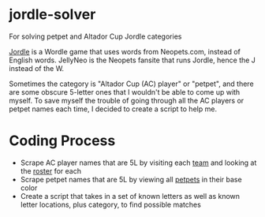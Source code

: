 # jordle-solver
For solving petpet and Altador Cup Jordle categories


[Jordle](https://www.jellyneo.net/jordle/) is a Wordle game that uses words from Neopets.com, instead of English words. JellyNeo is the Neopets fansite that runs Jordle, hence the J instead of the W.

Sometimes the category is "Altador Cup (AC) player" or "petpet", and there are some obscure 5-letter ones that I wouldn't be able to come up with myself. To save myself the trouble of going through all the AC players or petpet names each time, I decided to create a script to help me. 


# Coding Process
- Scrape AC player names that are 5L by visiting each [team](https://thedailyneopets.com/altador-cup/altador-cup-teams) and looking at the [roster](https://thedailyneopets.com/altador-cup/altador/) for each
- Scrape petpet names that are 5L by viewing all [petpets](https://items.jellyneo.net/search/all-petpets/?limit=75&petpet_colour=1000) in their base color
- Create a script that takes in a set of known letters as well as known letter locations, plus category, to find possible matches
